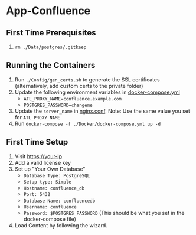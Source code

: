 # App-Confluence

## First Time Prerequisites

1. `rm ./Data/postgres/.gitkeep`

## Running the Containers

1. Run `./Config/gen_certs.sh` to generate the SSL certificates (alternatively,
   add custom certs to the private folder)
2. Update the following environment variables in [docker-compose.yml](./Docker/docker-compose.yml)
    * `ATL_PROXY_NAME=confluence.example.com`
    * `POSTGRES_PASSWORD=changeme`
3. Update the `server_name` in [nginx.conf](./Config/nginx.conf). Note: Use the
   same value you set for `ATL_PROXY_NAME`
3. Run `docker-compose -f ./Docker/docker-compose.yml up -d`

## First Time Setup

1. Visit <https://your-ip>
2. Add a valid license key
3. Set up "Your Own Database"
    * `Database Type: PostgreSQL`
    * `Setup type: Simple`
    * `Hostname: confluence_db`
    * `Port: 5432`
    * `Database Name: confluencedb`
    * `Username: confluence`
    * `Password: $POSTGRES_PASSWORD` (This should be what you set in the docker-compose file)
4. Load Content by following the wizard.
